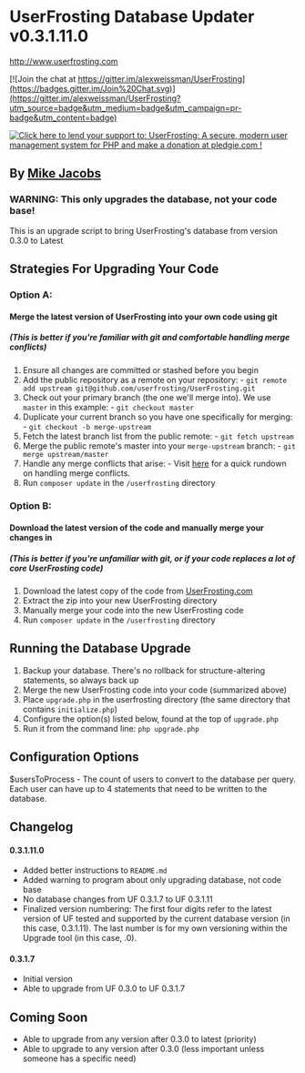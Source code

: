 # UserFrosting Database Updater v0.3.1.11.0

http://www.userfrosting.com

[![Join the chat at https://gitter.im/alexweissman/UserFrosting](https://badges.gitter.im/Join%20Chat.svg)](https://gitter.im/alexweissman/UserFrosting?utm_source=badge&utm_medium=badge&utm_campaign=pr-badge&utm_content=badge)

[![Click here to lend your support to: UserFrosting: A secure, modern user management system for PHP and make a donation at pledgie.com !](https://pledgie.com/campaigns/29583.png?skin_name=chrome)](https://pledgie.com/campaigns/29583)

## By [Mike Jacobs](http://netrilix.com)

### WARNING: This only upgrades the database, not your code base!

This is an upgrade script to bring UserFrosting's database from version 0.3.0 to Latest

## Strategies For Upgrading Your Code

### Option A:
#### Merge the latest version of UserFrosting into your own code using git
##### (This is better if you're familiar with git and comfortable handling merge conflicts)
  1. Ensure all changes are committed or stashed before you begin
  2. Add the public repository as a remote on your repository:
    - `git remote add upstream git@github.com/userfrosting/UserFrosting.git`
  3. Check out your primary branch (the one we'll merge into). We use `master` in this example:
    - `git checkout master`
  4. Duplicate your current branch so you have one specifically for merging:
    - `git checkout -b merge-upstream`
  5. Fetch the latest branch list from the public remote:
    - `git fetch upstream`
  6. Merge the public remote's master into your `merge-upstream` branch:
    - `git merge upstream/master`
  7. Handle any merge conflicts that arise:
    - Visit [here](https://help.github.com/articles/resolving-a-merge-conflict-from-the-command-line/) for a quick rundown on handling merge conflicts.
  8. Run `composer update` in the `/userfrosting` directory

### Option B:
#### Download the latest version of the code and manually merge your changes in
##### (This is better if you're unfamiliar with git, or if your code replaces a lot of core UserFrosting code)
  1. Download the latest copy of the code from [UserFrosting.com](http://www.userfrosting.com/)
  2. Extract the zip into your new UserFrosting directory
  3. Manually merge your code into the new UserFrosting code
  4. Run `composer update` in the `/userfrosting` directory

## Running the Database Upgrade

1. Backup your database. There's no rollback for structure-altering statements, so always back up
2. Merge the new UserFrosting code into your code (summarized above)
3. Place `upgrade.php` in the userfrosting directory (the same directory that contains `initialize.php`)
4. Configure the option(s) listed below, found at the top of `upgrade.php`
5. Run it from the command line: `php upgrade.php`

## Configuration Options
$usersToProcess - The count of users to convert to the database per query. Each user can have up to 4 statements that need to be written to the database.

## Changelog

#### 0.3.1.11.0
- Added better instructions to `README.md`
- Added warning to program about only upgrading database, not code base
- No database changes from UF 0.3.1.7 to UF 0.3.1.11
- Finalized version numbering: The first four digits refer to the latest version of UF tested and supported by the current database version (in this case, 0.3.1.11). The last number is for my own versioning within the Upgrade tool (in this case, .0).

#### 0.3.1.7
- Initial version
- Able to upgrade from UF 0.3.0 to UF 0.3.1.7

## Coming Soon
- Able to upgrade from any version after 0.3.0 to latest (priority)
- Able to upgrade to any version after 0.3.0 (less important unless someone has a specific need)
